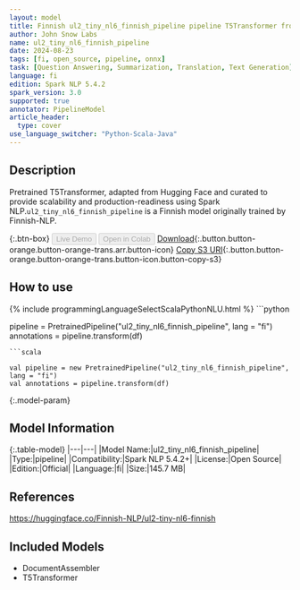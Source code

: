 ```yaml
---
layout: model
title: Finnish ul2_tiny_nl6_finnish_pipeline pipeline T5Transformer from Finnish-NLP
author: John Snow Labs
name: ul2_tiny_nl6_finnish_pipeline
date: 2024-08-23
tags: [fi, open_source, pipeline, onnx]
task: [Question Answering, Summarization, Translation, Text Generation]
language: fi
edition: Spark NLP 5.4.2
spark_version: 3.0
supported: true
annotator: PipelineModel
article_header:
  type: cover
use_language_switcher: "Python-Scala-Java"
---
```


## Description

Pretrained T5Transformer, adapted from Hugging Face and curated to provide scalability and production-readiness using Spark NLP.`ul2_tiny_nl6_finnish_pipeline` is a Finnish model originally trained by Finnish-NLP.

{:.btn-box}
<button class="button button-orange" disabled>Live Demo</button>
<button class="button button-orange" disabled>Open in Colab</button>
[Download](https://s3.amazonaws.com/auxdata.johnsnowlabs.com/public/models/ul2_tiny_nl6_finnish_pipeline_fi_5.4.2_3.0_1724422661556.zip){:.button.button-orange.button-orange-trans.arr.button-icon}
[Copy S3 URI](s3://auxdata.johnsnowlabs.com/public/models/ul2_tiny_nl6_finnish_pipeline_fi_5.4.2_3.0_1724422661556.zip){:.button.button-orange.button-orange-trans.button-icon.button-copy-s3}

## How to use



<div class="tabs-box" markdown="1">
{% include programmingLanguageSelectScalaPythonNLU.html %}
```python

pipeline = PretrainedPipeline("ul2_tiny_nl6_finnish_pipeline", lang = "fi")
annotations =  pipeline.transform(df)   

```
```scala

val pipeline = new PretrainedPipeline("ul2_tiny_nl6_finnish_pipeline", lang = "fi")
val annotations = pipeline.transform(df)

```
</div>

{:.model-param}
## Model Information

{:.table-model}
|---|---|
|Model Name:|ul2_tiny_nl6_finnish_pipeline|
|Type:|pipeline|
|Compatibility:|Spark NLP 5.4.2+|
|License:|Open Source|
|Edition:|Official|
|Language:|fi|
|Size:|145.7 MB|

## References

https://huggingface.co/Finnish-NLP/ul2-tiny-nl6-finnish

## Included Models

- DocumentAssembler
- T5Transformer